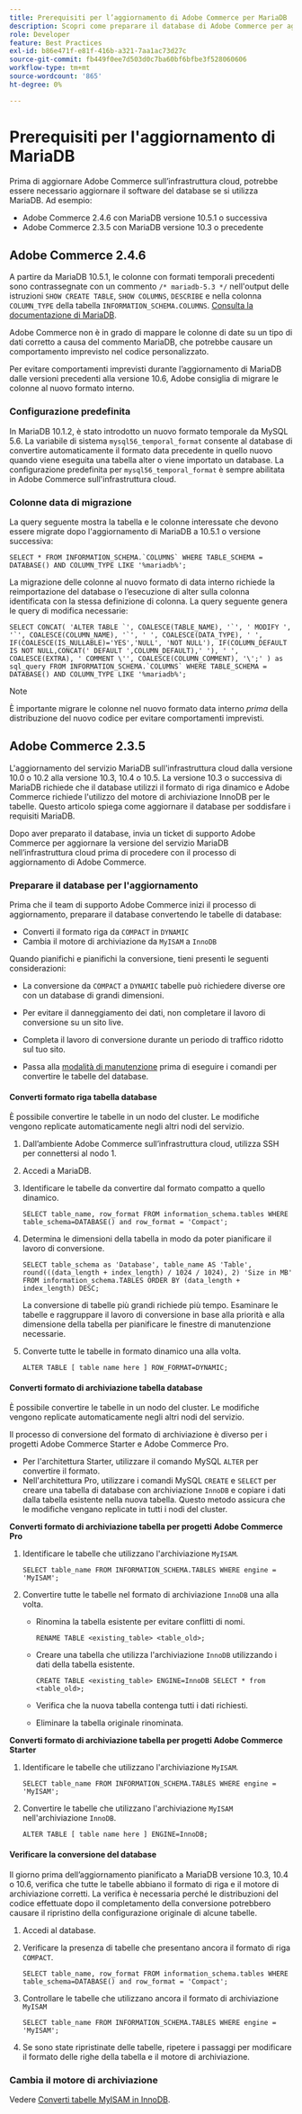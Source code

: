 ```yaml
---
title: Prerequisiti per l’aggiornamento di Adobe Commerce per MariaDB
description: Scopri come preparare il database di Adobe Commerce per aggiornare MariaDB da una versione precedente.
role: Developer
feature: Best Practices
exl-id: b86e471f-e81f-416b-a321-7aa1ac73d27c
source-git-commit: fb449f0ee7d503d0c7ba60bf6bfbe3f528060606
workflow-type: tm+mt
source-wordcount: '865'
ht-degree: 0%

---
```



# Prerequisiti per l&#39;aggiornamento di MariaDB

Prima di aggiornare Adobe Commerce sull’infrastruttura cloud, potrebbe essere necessario aggiornare il software del database se si utilizza MariaDB. Ad esempio:

- Adobe Commerce 2.4.6 con MariaDB versione 10.5.1 o successiva
- Adobe Commerce 2.3.5 con MariaDB versione 10.3 o precedente

## Adobe Commerce 2.4.6

A partire da MariaDB 10.5.1, le colonne con formati temporali precedenti sono contrassegnate con un commento `/* mariadb-5.3 */` nell&#39;output delle istruzioni `SHOW CREATE TABLE`, `SHOW COLUMNS`, `DESCRIBE` e nella colonna `COLUMN_TYPE` della tabella `INFORMATION_SCHEMA.COLUMNS`. [Consulta la documentazione di MariaDB](https://mariadb.com/kb/en/datetime/#internal-format).

Adobe Commerce non è in grado di mappare le colonne di date su un tipo di dati corretto a causa del commento MariaDB, che potrebbe causare un comportamento imprevisto nel codice personalizzato.

Per evitare comportamenti imprevisti durante l’aggiornamento di MariaDB dalle versioni precedenti alla versione 10.6, Adobe consiglia di migrare le colonne al nuovo formato interno.

### Configurazione predefinita

In MariaDB 10.1.2, è stato introdotto un nuovo formato temporale da MySQL 5.6. La variabile di sistema `mysql56_temporal_format` consente al database di convertire automaticamente il formato data precedente in quello nuovo quando viene eseguita una tabella alter o viene importato un database. La configurazione predefinita per `mysql56_temporal_format` è sempre abilitata in Adobe Commerce sull&#39;infrastruttura cloud.

### Colonne data di migrazione

La query seguente mostra la tabella e le colonne interessate che devono essere migrate dopo l&#39;aggiornamento di MariaDB a 10.5.1 o versione successiva:

```mysql
SELECT * FROM INFORMATION_SCHEMA.`COLUMNS` WHERE TABLE_SCHEMA = DATABASE() AND COLUMN_TYPE LIKE '%mariadb%';
```

La migrazione delle colonne al nuovo formato di data interno richiede la reimportazione del database o l’esecuzione di alter sulla colonna identificata con la stessa definizione di colonna. La query seguente genera le query di modifica necessarie:

```mysql
SELECT CONCAT( 'ALTER TABLE `', COALESCE(TABLE_NAME), '`', ' MODIFY ', '`', COALESCE(COLUMN_NAME), '`', ' ', COALESCE(DATA_TYPE), ' ', IF(COALESCE(IS_NULLABLE)='YES','NULL', 'NOT NULL'), IF(COLUMN_DEFAULT IS NOT NULL,CONCAT(' DEFAULT ',COLUMN_DEFAULT),' '), ' ', COALESCE(EXTRA), ' COMMENT \'', COALESCE(COLUMN_COMMENT), '\';' ) as sql_query FROM INFORMATION_SCHEMA.`COLUMNS` WHERE TABLE_SCHEMA = DATABASE() AND COLUMN_TYPE LIKE '%mariadb%';
```

>[!NOTE]
>
>È importante migrare le colonne nel nuovo formato data interno _prima_ della distribuzione del nuovo codice per evitare comportamenti imprevisti.

## Adobe Commerce 2.3.5

L&#39;aggiornamento del servizio MariaDB sull&#39;infrastruttura cloud dalla versione 10.0 o 10.2 alla versione 10.3, 10.4 o 10.5. La versione 10.3 o successiva di MariaDB richiede che il database utilizzi il formato di riga dinamico e Adobe Commerce richiede l&#39;utilizzo del motore di archiviazione InnoDB per le tabelle. Questo articolo spiega come aggiornare il database per soddisfare i requisiti MariaDB.

Dopo aver preparato il database, invia un ticket di supporto Adobe Commerce per aggiornare la versione del servizio MariaDB nell’infrastruttura cloud prima di procedere con il processo di aggiornamento di Adobe Commerce.

### Preparare il database per l&#39;aggiornamento

Prima che il team di supporto Adobe Commerce inizi il processo di aggiornamento, preparare il database convertendo le tabelle di database:

- Converti il formato riga da `COMPACT` in `DYNAMIC`
- Cambia il motore di archiviazione da `MyISAM` a `InnoDB`

Quando pianifichi e pianifichi la conversione, tieni presenti le seguenti considerazioni:

- La conversione da `COMPACT` a `DYNAMIC` tabelle può richiedere diverse ore con un database di grandi dimensioni.

- Per evitare il danneggiamento dei dati, non completare il lavoro di conversione su un sito live.

- Completa il lavoro di conversione durante un periodo di traffico ridotto sul tuo sito.

- Passa alla [modalità di manutenzione](../../../installation/tutorials/maintenance-mode.md) prima di eseguire i comandi per convertire le tabelle del database.

#### Converti formato riga tabella database

È possibile convertire le tabelle in un nodo del cluster. Le modifiche vengono replicate automaticamente negli altri nodi del servizio.

1. Dall’ambiente Adobe Commerce sull’infrastruttura cloud, utilizza SSH per connettersi al nodo 1.

1. Accedi a MariaDB.

1. Identificare le tabelle da convertire dal formato compatto a quello dinamico.

   ```mysql
   SELECT table_name, row_format FROM information_schema.tables WHERE table_schema=DATABASE() and row_format = 'Compact';
   ```

1. Determina le dimensioni della tabella in modo da poter pianificare il lavoro di conversione.

   ```mysql
   SELECT table_schema as 'Database', table_name AS 'Table', round(((data_length + index_length) / 1024 / 1024), 2) 'Size in MB' FROM information_schema.TABLES ORDER BY (data_length + index_length) DESC;
   ```

   La conversione di tabelle più grandi richiede più tempo. Esaminare le tabelle e raggruppare il lavoro di conversione in base alla priorità e alla dimensione della tabella per pianificare le finestre di manutenzione necessarie.

1. Converte tutte le tabelle in formato dinamico una alla volta.

   ```mysql
   ALTER TABLE [ table name here ] ROW_FORMAT=DYNAMIC;
   ```

#### Converti formato di archiviazione tabella database

È possibile convertire le tabelle in un nodo del cluster. Le modifiche vengono replicate automaticamente negli altri nodi del servizio.

Il processo di conversione del formato di archiviazione è diverso per i progetti Adobe Commerce Starter e Adobe Commerce Pro.

- Per l&#39;architettura Starter, utilizzare il comando MySQL `ALTER` per convertire il formato.
- Nell&#39;architettura Pro, utilizzare i comandi MySQL `CREATE` e `SELECT` per creare una tabella di database con archiviazione `InnoDB` e copiare i dati dalla tabella esistente nella nuova tabella. Questo metodo assicura che le modifiche vengano replicate in tutti i nodi del cluster.

**Converti formato di archiviazione tabella per progetti Adobe Commerce Pro**

1. Identificare le tabelle che utilizzano l&#39;archiviazione `MyISAM`.

   ```mysql
   SELECT table_name FROM INFORMATION_SCHEMA.TABLES WHERE engine = 'MyISAM';
   ```

1. Convertire tutte le tabelle nel formato di archiviazione `InnoDB` una alla volta.

   - Rinomina la tabella esistente per evitare conflitti di nomi.

     ```mysql
     RENAME TABLE <existing_table> <table_old>;
     ```

   - Creare una tabella che utilizza l&#39;archiviazione `InnoDB` utilizzando i dati della tabella esistente.

     ```mysql
     CREATE TABLE <existing_table> ENGINE=InnoDB SELECT * from <table_old>;
     ```

   - Verifica che la nuova tabella contenga tutti i dati richiesti.

   - Eliminare la tabella originale rinominata.


**Converti formato di archiviazione tabella per progetti Adobe Commerce Starter**

1. Identificare le tabelle che utilizzano l&#39;archiviazione `MyISAM`.

   ```mysql
   SELECT table_name FROM INFORMATION_SCHEMA.TABLES WHERE engine = 'MyISAM';
   ```

1. Convertire le tabelle che utilizzano l&#39;archiviazione `MyISAM` nell&#39;archiviazione `InnoDB`.

   ```mysql
   ALTER TABLE [ table name here ] ENGINE=InnoDB;
   ```

#### Verificare la conversione del database

Il giorno prima dell’aggiornamento pianificato a MariaDB versione 10.3, 10.4 o 10.6, verifica che tutte le tabelle abbiano il formato di riga e il motore di archiviazione corretti. La verifica è necessaria perché le distribuzioni del codice effettuate dopo il completamento della conversione potrebbero causare il ripristino della configurazione originale di alcune tabelle.

1. Accedi al database.

1. Verificare la presenza di tabelle che presentano ancora il formato di riga `COMPACT`.

   ```mysql
   SELECT table_name, row_format FROM information_schema.tables WHERE table_schema=DATABASE() and row_format = 'Compact';
   ```

1. Controllare le tabelle che utilizzano ancora il formato di archiviazione `MyISAM`

   ```mysql
   SELECT table_name FROM INFORMATION_SCHEMA.TABLES WHERE engine = 'MyISAM';
   ```

1. Se sono state ripristinate delle tabelle, ripetere i passaggi per modificare il formato delle righe della tabella e il motore di archiviazione.

### Cambia il motore di archiviazione

Vedere [Converti tabelle MyISAM in InnoDB](../planning/database-on-cloud.md).
